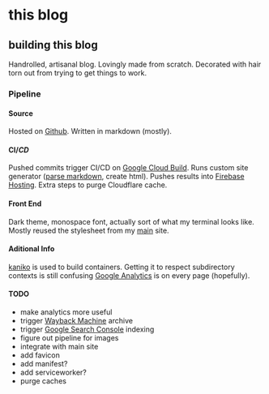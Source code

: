 # this blog

## building this blog


Handrolled, artisanal blog.
Lovingly made from scratch.
Decorated with hair torn out from trying to get things to work.

### Pipeline

#### Source

Hosted on [Github](https://github.com/seankhliao/com-seankhliao-blog).
Written in markdown (mostly).

#### CI/_CD_

Pushed commits trigger CI/CD on [Google Cloud Build](https://cloud.google.com/cloud-build/).
Runs custom site generator ([parse markdown](https://github.com/russross/blackfriday), create html).
Pushes results into [Firebase Hosting](https://firebase.google.com/products/hosting/).
Extra steps to purge Cloudflare cache.

#### Front End

Dark theme, monospace font, actually sort of what my terminal looks like.
Mostly reused the stylesheet from my [main](https://seankhliao.com) site.

#### Aditional Info

[kaniko](https://github.com/GoogleContainerTools/kaniko) is used to build containers.
Getting it to respect subdirectory contexts is still confusing
[Google Analytics](https://analytics.google.com/analytics/web/) is on every page (hopefully).

#### TODO

- make analytics more useful
- trigger [Wayback Machine](https://web.archive.org) archive
- trigger [Google Search Console](https://search.google.com/search-console/about) indexing
- figure out pipeline for images
- integrate with main site
- add favicon
- add manifest?
- add serviceworker?
- purge caches

